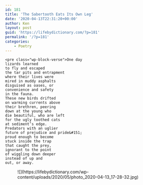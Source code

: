 ```yaml
---
id: 181
title: 'The Sabertooth Eats Its Own Leg'
date: '2020-04-13T22:31:20+00:00'
author: Ken
layout: post
guid: 'https://lifebydictionary.com/?p=181'
permalink: '/?p=181'
categories:
    - Poetry
---
```


```
<pre class="wp-block-verse">One day
lizards learned
to fly and escaped
the tar pits and entrapment
where their lives were
mired in muddy asphalts
disguised as oases, or
convenience and safety
in the fauna.
These new birds drifted
on warming currents above
their brethren, peering
down at the young who
die beautiful, who are left
for the ugly toothed cats
at sediment’s edge.
Predators with an uglier
future of prejudice and pride&#151;
proud enough to become
stuck inside the trap
that caught the prey,
ignorant to the point
of wiggling down deeper
instead of up and
out, or away.
```

<figure class="wp-block-image size-large">![](https://lifebydictionary.com/wp-content/uploads/2020/05/photo_2020-04-13_17-28-32.jpg)</figure>